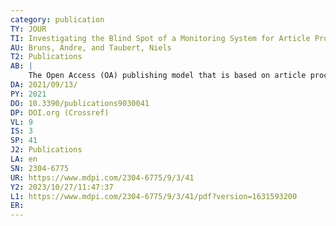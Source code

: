 ```yaml
---
category: publication
TY: JOUR
TI: Investigating the Blind Spot of a Monitoring System for Article Processing Charges
AU: Bruns, Andre, and Taubert, Niels
T2: Publications
AB: |
    The Open Access (OA) publishing model that is based on article processing charges (APC) is often associated with the potential for more transparency regarding the expenditures for publications. However, the extent to which transparency can be achieved depends not least on the completeness of data in APC monitoring systems. This article investigates two blind spots of the largest collection of APC payment information, OpenAPC. It aims to identify likely APC-liable publications for German universities that contribute to this system and for those that do not provide data to it. The calculation combines data from Web of Science, the ISSN-Gold-OA-list and OpenAPC. The results show that for the group of universities contributing to the monitoring system, more than half of the APC payments are not covered by it and the average payments for non-covered APCs is higher than for APCs covered by the system. In addition, the group of universities that do not contribute to OpenAPC accounts for two thirds of the number of APC-liable publications recorded for contributing universities. Regarding the size of these blind spots, the value of the monitoring system is limited at present.
DA: 2021/09/13/
PY: 2021
DO: 10.3390/publications9030041
DP: DOI.org (Crossref)
VL: 9
IS: 3
SP: 41
J2: Publications
LA: en
SN: 2304-6775
UR: https://www.mdpi.com/2304-6775/9/3/41
Y2: 2023/10/27/11:47:37
L1: https://www.mdpi.com/2304-6775/9/3/41/pdf?version=1631593200
ER: 
---
```

